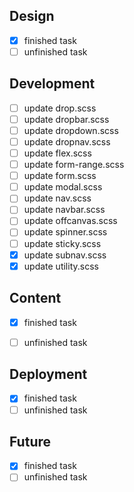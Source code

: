 
## Design

- [x] finished task
- [ ] unfinished task

## Development

- [ ] update drop.scss
- [ ] update dropbar.scss
- [ ] update dropdown.scss
- [ ] update dropnav.scss 
- [ ] update flex.scss
- [ ] update form-range.scss
- [ ] update form.scss
- [ ] update modal.scss
- [ ] update nav.scss
- [ ] update navbar.scss
- [ ] update offcanvas.scss
- [ ] update spinner.scss
- [ ] update sticky.scss
- [x] update subnav.scss
- [x] update utility.scss

## Content

- [x] finished task
- [ ] unfinished task


## Deployment

- [x] finished task
- [ ] unfinished task

## Future

- [x] finished task
- [ ] unfinished task
